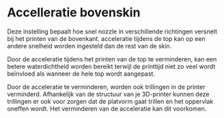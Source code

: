 Accelleratie bovenskin
====
Deze instelling bepaalt hoe snel nozzle in verschillende richtingen versnelt bij het printen van de bovenkant. acceleratie tijdens de top kan op een andere snelheid worden ingesteld dan de rest van de skin.

Door de acceleratie tijdens het printen van de top te verminderen, kan een betere waterdichtheid worden bereikt terwijl de printtijd niet zo veel wordt beïnvloed als wanneer de hele top wordt aangepast.

Door de acceleratie te verminderen, worden ook trillingen in de printer verminderd. Afhankelijk van de structuur van je 3D-printer kunnen deze trillingen er ook voor zorgen dat de platvorm gaat trillen en het oppervlak oneffen wordt. Het verminderen van de acceleratie kan dit voorkomen.
